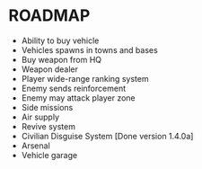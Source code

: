 # ROADMAP
* Ability to buy vehicle
* Vehicles spawns in towns and bases
* Buy weapon from HQ
* Weapon dealer
* Player wide-range ranking system
* Enemy sends reinforcement
* Enemy may attack player zone
* Side missions
* Air supply
* Revive system
* Civilian Disguise System [Done version 1.4.0a]
* Arsenal
* Vehicle garage